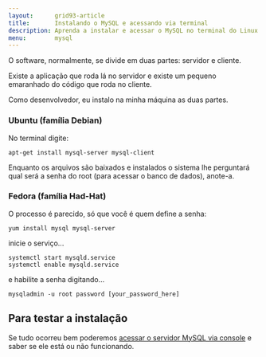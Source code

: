 ```yaml
---
layout:      grid93-article
title:       Instalando o MySQL e acessando via terminal
description: Aprenda a instalar e acessar o MySQL no terminal do Linux.
menu:        mysql
---
```


O software, normalmente, se divide em duas partes: servidor e cliente.

Existe a aplicação que roda lá no servidor e existe um pequeno emaranhado do código que roda no cliente.

Como desenvolvedor, eu instalo na minha máquina as duas partes.


### Ubuntu (família Debian)

No terminal digite:

    apt-get install mysql-server mysql-client

Enquanto os arquivos são baixados e instalados o sistema lhe perguntará qual será a senha do root (para acessar o banco
de dados), anote-a.


### Fedora (família Had-Hat)

O processo é parecido, só que você é quem define a senha:

    yum install mysql mysql-server

inicie o serviço...

    systemctl start mysqld.service
    systemctl enable mysqld.service

e habilite a senha digitando...

    mysqladmin -u root password [your_password_here]



Para testar a instalação
---

Se tudo ocorreu bem poderemos [acessar o servidor MySQL via console](../mysql-pelo-terminal)
e saber se ele está ou não funcionando.

